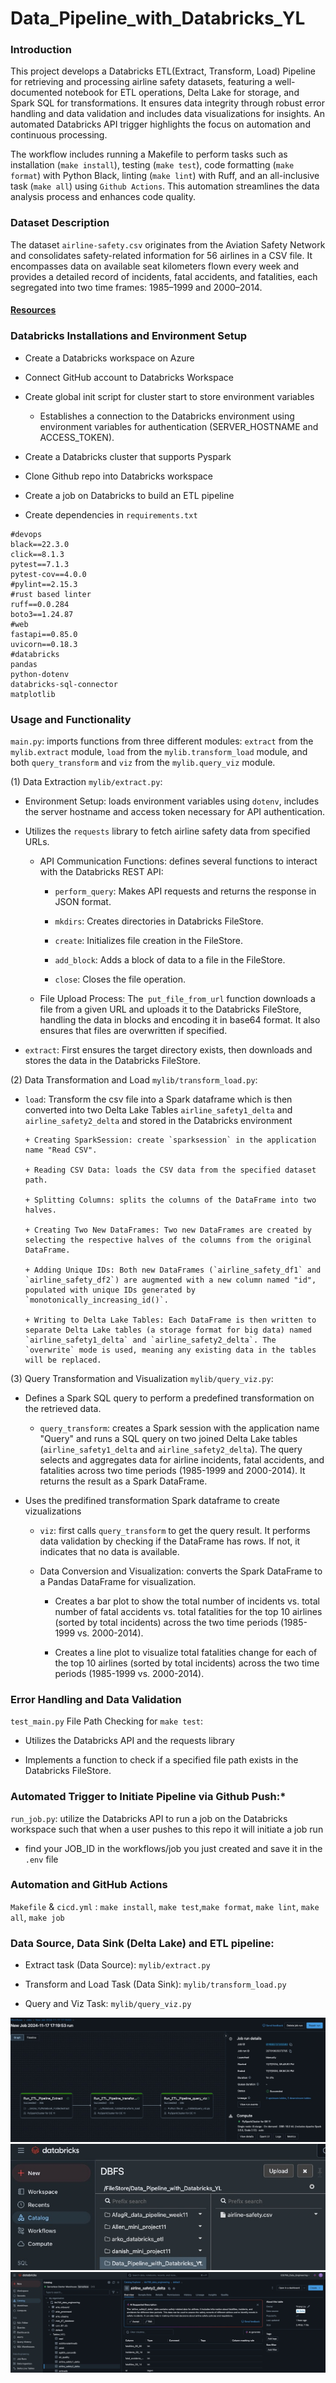 # Data_Pipeline_with_Databricks_YL

### Introduction 

This project develops a Databricks ETL(Extract, Transform, Load) Pipeline for retrieving and processing airline safety datasets, featuring a well-documented notebook for ETL operations, Delta Lake for storage, and Spark SQL for transformations. It ensures data integrity through robust error handling and data validation and includes data visualizations for insights. An automated Databricks API trigger highlights the focus on automation and continuous processing.

The workflow includes running a Makefile to perform tasks such as installation (`make install`), testing (`make test`), code formatting (`make format`) with Python Black, linting (`make lint`) with Ruff, and an all-inclusive task (`make all`) using `Github Actions`. This automation streamlines the data analysis process and enhances code quality.

### Dataset Description

The dataset `airline-safety.csv` originates from the Aviation Safety Network and consolidates safety-related information for 56 airlines in a CSV file. It encompasses data on available seat kilometers flown every week and provides a detailed record of incidents, fatal accidents, and fatalities, each segregated into two time frames: 1985–1999 and 2000–2014.

#### [Resources](https://github.com/fivethirtyeight/data/tree/master/airline-safety) 

### Databricks Installations and Environment Setup 

+ Create a Databricks workspace on Azure

+ Connect GitHub account to Databricks Workspace

+ Create global init script for cluster start to store environment variables

  + Establishes a connection to the Databricks environment using environment variables for authentication (SERVER_HOSTNAME and ACCESS_TOKEN).

+ Create a Databricks cluster that supports Pyspark

+ Clone Github repo into Databricks workspace

+ Create a job on Databricks to build an ETL pipeline

+ Create dependencies in `requirements.txt`

```
#devops
black==22.3.0
click==8.1.3 
pytest==7.1.3
pytest-cov==4.0.0
#pylint==2.15.3
#rust based linter
ruff==0.0.284
boto3==1.24.87
#web
fastapi==0.85.0
uvicorn==0.18.3
#databricks
pandas
python-dotenv
databricks-sql-connector
matplotlib
```
### Usage and Functionality 

`main.py`: imports functions from three different modules: `extract` from the `mylib.extract` module, `load` from the `mylib.transform_load` module, and both `query_transform` and `viz` from the `mylib.query_viz` module. 

(1) Data Extraction `mylib/extract.py`:

  + Environment Setup: loads environment variables using `dotenv`, includes the server hostname and access token necessary for API authentication.

  + Utilizes the `requests` library to fetch airline safety data from specified URLs.

    + API Communication Functions: defines several functions to interact with the Databricks REST API:

        + `perform_query`: Makes API requests and returns the response in JSON format.

        + `mkdirs`: Creates directories in Databricks FileStore.

        + `create`: Initializes file creation in the FileStore.

        + `add_block`: Adds a block of data to a file in the FileStore.

        + `close`: Closes the file operation.

    + File Upload Process: The` put_file_from_url` function downloads a file from a given URL and uploads it to the Databricks FileStore, handling the data in blocks and encoding it in base64 format. It also ensures that files are overwritten if specified.

  + `extract`: First ensures the target directory exists, then downloads and stores the data in the Databricks FileStore.

(2) Data Transformation and Load `mylib/transform_load.py`:

  + `load`: Transform the csv file into a Spark dataframe which is then converted into two Delta Lake Tables `airline_safety1_delta` and `airline_safety2_delta` and stored in the Databricks environment

        + Creating SparkSession: create `sparksession` in the application name "Read CSV". 

        + Reading CSV Data: loads the CSV data from the specified dataset path. 

        + Splitting Columns: splits the columns of the DataFrame into two halves. 

        + Creating Two New DataFrames: Two new DataFrames are created by selecting the respective halves of the columns from the original DataFrame.

        + Adding Unique IDs: Both new DataFrames (`airline_safety_df1` and `airline_safety_df2`) are augmented with a new column named "id", populated with unique IDs generated by `monotonically_increasing_id()`.

        + Writing to Delta Lake Tables: Each DataFrame is then written to separate Delta Lake tables (a storage format for big data) named `airline_safety1_delta` and `airline_safety2_delta`. The `overwrite` mode is used, meaning any existing data in the tables will be replaced.

(3) Query Transformation and Visualization `mylib/query_viz.py`:

  + Defines a Spark SQL query to perform a predefined transformation on the retrieved data.

    + `query_transform`:  creates a Spark session with the application name "Query" and runs a SQL query on two joined Delta Lake tables (`airline_safety1_delta` and `airline_safety2_delta`). The query selects and aggregates data for airline incidents, fatal accidents, and fatalities across two time periods (1985-1999 and 2000-2014). It returns the result as a Spark DataFrame.
        
  + Uses the predifined transformation Spark dataframe to create vizualizations

      + `viz`: first calls `query_transform` to get the query result. It performs data validation by checking if the DataFrame has rows. If not, it indicates that no data is available.

      + Data Conversion and Visualization: converts the Spark DataFrame to a Pandas DataFrame for visualization. 

          + Creates a bar plot to show the total number of incidents vs.  total number of fatal accidents vs. total fatalities for the top 10 airlines (sorted by total incidents) across the two time periods (1985-1999 vs. 2000-2014).

          + Creates a line plot to visualize total fatalities change for each of the top 10 airlines (sorted by total incidents) across the two time periods (1985-1999 vs. 2000-2014).

### Error Handling and Data Validation

`test_main.py` File Path Checking for `make test`:

+ Utilizes the Databricks API and the requests library

+ Implements a function to check if a specified file path exists in the Databricks FileStore.

### Automated Trigger to Initiate Pipeline via Github Push:*

`run_job.py`: utilize the Databricks API to run a job on the Databricks workspace such that when a user pushes to this repo it will initiate a job run
- find your JOB_ID in the workflows/job you just created and save it in the `.env` file

### Automation and GitHub Actions

`Makefile` & `cicd.yml` : `make install`, `make test`,`make format`, `make lint`, `make all`, `make job`

### Data Source, Data Sink (Delta Lake) and ETL pipeline:

+ Extract task (Data Source): `mylib/extract.py`

+ Transform and Load Task (Data Sink): `mylib/transform_load.py`

+ Query and Viz Task: `mylib/query_viz.py`

![alt text](image.png)
![alt text](image-2.png)
![alt text](image-3.png)